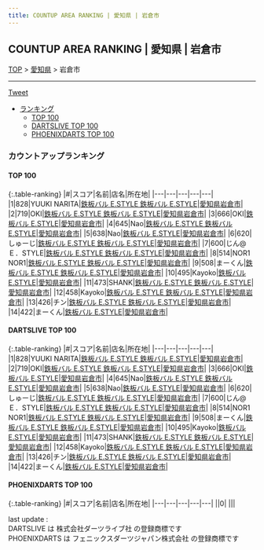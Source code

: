 ```yaml
---
title: COUNTUP AREA RANKING | 愛知県 | 岩倉市
---
```

## COUNTUP AREA RANKING | 愛知県 | 岩倉市

[TOP](/darts/rank/) > [愛知県](/darts/rank/愛知県/) > 岩倉市

___

<a href="https://twitter.com/share?ref_src=twsrc%5Etfw" data-text="COUNTUP AREA RANKING | 愛知県岩倉市" class="twitter-share-button" data-hashtags="DARTSLIVE,PHOENIXDARTS,darts,ダーツ" data-show-count="false">Tweet</a>

* [ランキング](#カウントアップランキング)
    * [TOP 100](#top-100)
    * [DARTSLIVE TOP 100](#dartslive-top-100)
    * [PHOENIXDARTS TOP 100](#phoenixdarts-top-100)

### カウントアップランキング

#### TOP 100



{:.table-ranking}
|#|スコア|名前|店名|所在地|
|---|---|---|---|---|
|1|828|<span class="rank-name-dl">YUUKI NARITA</span>|<a href="https://search.dartslive.com/jp/shop/ca1307bf240edb1a0d9b047a20a7ba1e">鉄板バル E.STYLE 鉄板バル E.STYLE</a>|<a href="/darts/rank/愛知県/岩倉市">愛知県岩倉市</a>|
|2|719|<span class="rank-name-dl">OKI</span>|<a href="https://search.dartslive.com/jp/shop/ca1307bf240edb1a0d9b047a20a7ba1e">鉄板バル E.STYLE 鉄板バル E.STYLE</a>|<a href="/darts/rank/愛知県/岩倉市">愛知県岩倉市</a>|
|3|666|<span class="rank-name-dl">OKI</span>|<a href="https://search.dartslive.com/jp/shop/ca1307bf240edb1a0d9b047a20a7ba1e">鉄板バル E.STYLE</a>|<a href="/darts/rank/愛知県/岩倉市">愛知県岩倉市</a>|
|4|645|<span class="rank-name-dl">Nao</span>|<a href="https://search.dartslive.com/jp/shop/ca1307bf240edb1a0d9b047a20a7ba1e">鉄板バル E.STYLE 鉄板バル E.STYLE</a>|<a href="/darts/rank/愛知県/岩倉市">愛知県岩倉市</a>|
|5|638|<span class="rank-name-dl">Nao</span>|<a href="https://search.dartslive.com/jp/shop/ca1307bf240edb1a0d9b047a20a7ba1e">鉄板バル E.STYLE</a>|<a href="/darts/rank/愛知県/岩倉市">愛知県岩倉市</a>|
|6|620|<span class="rank-name-dl">しゅーじ</span>|<a href="https://search.dartslive.com/jp/shop/ca1307bf240edb1a0d9b047a20a7ba1e">鉄板バル E.STYLE 鉄板バル E.STYLE</a>|<a href="/darts/rank/愛知県/岩倉市">愛知県岩倉市</a>|
|7|600|<span class="rank-name-dl">じん@Ｅ．STYLE</span>|<a href="https://search.dartslive.com/jp/shop/ca1307bf240edb1a0d9b047a20a7ba1e">鉄板バル E.STYLE 鉄板バル E.STYLE</a>|<a href="/darts/rank/愛知県/岩倉市">愛知県岩倉市</a>|
|8|514|<span class="rank-name-dl">NOR1 NOR1</span>|<a href="https://search.dartslive.com/jp/shop/ca1307bf240edb1a0d9b047a20a7ba1e">鉄板バル E.STYLE 鉄板バル E.STYLE</a>|<a href="/darts/rank/愛知県/岩倉市">愛知県岩倉市</a>|
|9|508|<span class="rank-name-dl">まーくん</span>|<a href="https://search.dartslive.com/jp/shop/ca1307bf240edb1a0d9b047a20a7ba1e">鉄板バル E.STYLE 鉄板バル E.STYLE</a>|<a href="/darts/rank/愛知県/岩倉市">愛知県岩倉市</a>|
|10|495|<span class="rank-name-dl">Kayoko</span>|<a href="https://search.dartslive.com/jp/shop/ca1307bf240edb1a0d9b047a20a7ba1e">鉄板バル E.STYLE</a>|<a href="/darts/rank/愛知県/岩倉市">愛知県岩倉市</a>|
|11|473|<span class="rank-name-dl">SHANK</span>|<a href="https://search.dartslive.com/jp/shop/ca1307bf240edb1a0d9b047a20a7ba1e">鉄板バル E.STYLE 鉄板バル E.STYLE</a>|<a href="/darts/rank/愛知県/岩倉市">愛知県岩倉市</a>|
|12|458|<span class="rank-name-dl">Kayoko</span>|<a href="https://search.dartslive.com/jp/shop/ca1307bf240edb1a0d9b047a20a7ba1e">鉄板バル E.STYLE 鉄板バル E.STYLE</a>|<a href="/darts/rank/愛知県/岩倉市">愛知県岩倉市</a>|
|13|426|<span class="rank-name-dl">チン</span>|<a href="https://search.dartslive.com/jp/shop/ca1307bf240edb1a0d9b047a20a7ba1e">鉄板バル E.STYLE 鉄板バル E.STYLE</a>|<a href="/darts/rank/愛知県/岩倉市">愛知県岩倉市</a>|
|14|422|<span class="rank-name-dl">まーくん</span>|<a href="https://search.dartslive.com/jp/shop/ca1307bf240edb1a0d9b047a20a7ba1e">鉄板バル E.STYLE</a>|<a href="/darts/rank/愛知県/岩倉市">愛知県岩倉市</a>|


#### DARTSLIVE TOP 100



{:.table-ranking}
|#|スコア|名前|店名|所在地|
|---|---|---|---|---|
|1|828|<span class="rank-name-dl">YUUKI NARITA</span>|<a href="https://search.dartslive.com/jp/shop/ca1307bf240edb1a0d9b047a20a7ba1e">鉄板バル E.STYLE 鉄板バル E.STYLE</a>|<a href="/darts/rank/愛知県/岩倉市">愛知県岩倉市</a>|
|2|719|<span class="rank-name-dl">OKI</span>|<a href="https://search.dartslive.com/jp/shop/ca1307bf240edb1a0d9b047a20a7ba1e">鉄板バル E.STYLE 鉄板バル E.STYLE</a>|<a href="/darts/rank/愛知県/岩倉市">愛知県岩倉市</a>|
|3|666|<span class="rank-name-dl">OKI</span>|<a href="https://search.dartslive.com/jp/shop/ca1307bf240edb1a0d9b047a20a7ba1e">鉄板バル E.STYLE</a>|<a href="/darts/rank/愛知県/岩倉市">愛知県岩倉市</a>|
|4|645|<span class="rank-name-dl">Nao</span>|<a href="https://search.dartslive.com/jp/shop/ca1307bf240edb1a0d9b047a20a7ba1e">鉄板バル E.STYLE 鉄板バル E.STYLE</a>|<a href="/darts/rank/愛知県/岩倉市">愛知県岩倉市</a>|
|5|638|<span class="rank-name-dl">Nao</span>|<a href="https://search.dartslive.com/jp/shop/ca1307bf240edb1a0d9b047a20a7ba1e">鉄板バル E.STYLE</a>|<a href="/darts/rank/愛知県/岩倉市">愛知県岩倉市</a>|
|6|620|<span class="rank-name-dl">しゅーじ</span>|<a href="https://search.dartslive.com/jp/shop/ca1307bf240edb1a0d9b047a20a7ba1e">鉄板バル E.STYLE 鉄板バル E.STYLE</a>|<a href="/darts/rank/愛知県/岩倉市">愛知県岩倉市</a>|
|7|600|<span class="rank-name-dl">じん@Ｅ．STYLE</span>|<a href="https://search.dartslive.com/jp/shop/ca1307bf240edb1a0d9b047a20a7ba1e">鉄板バル E.STYLE 鉄板バル E.STYLE</a>|<a href="/darts/rank/愛知県/岩倉市">愛知県岩倉市</a>|
|8|514|<span class="rank-name-dl">NOR1 NOR1</span>|<a href="https://search.dartslive.com/jp/shop/ca1307bf240edb1a0d9b047a20a7ba1e">鉄板バル E.STYLE 鉄板バル E.STYLE</a>|<a href="/darts/rank/愛知県/岩倉市">愛知県岩倉市</a>|
|9|508|<span class="rank-name-dl">まーくん</span>|<a href="https://search.dartslive.com/jp/shop/ca1307bf240edb1a0d9b047a20a7ba1e">鉄板バル E.STYLE 鉄板バル E.STYLE</a>|<a href="/darts/rank/愛知県/岩倉市">愛知県岩倉市</a>|
|10|495|<span class="rank-name-dl">Kayoko</span>|<a href="https://search.dartslive.com/jp/shop/ca1307bf240edb1a0d9b047a20a7ba1e">鉄板バル E.STYLE</a>|<a href="/darts/rank/愛知県/岩倉市">愛知県岩倉市</a>|
|11|473|<span class="rank-name-dl">SHANK</span>|<a href="https://search.dartslive.com/jp/shop/ca1307bf240edb1a0d9b047a20a7ba1e">鉄板バル E.STYLE 鉄板バル E.STYLE</a>|<a href="/darts/rank/愛知県/岩倉市">愛知県岩倉市</a>|
|12|458|<span class="rank-name-dl">Kayoko</span>|<a href="https://search.dartslive.com/jp/shop/ca1307bf240edb1a0d9b047a20a7ba1e">鉄板バル E.STYLE 鉄板バル E.STYLE</a>|<a href="/darts/rank/愛知県/岩倉市">愛知県岩倉市</a>|
|13|426|<span class="rank-name-dl">チン</span>|<a href="https://search.dartslive.com/jp/shop/ca1307bf240edb1a0d9b047a20a7ba1e">鉄板バル E.STYLE 鉄板バル E.STYLE</a>|<a href="/darts/rank/愛知県/岩倉市">愛知県岩倉市</a>|
|14|422|<span class="rank-name-dl">まーくん</span>|<a href="https://search.dartslive.com/jp/shop/ca1307bf240edb1a0d9b047a20a7ba1e">鉄板バル E.STYLE</a>|<a href="/darts/rank/愛知県/岩倉市">愛知県岩倉市</a>|


#### PHOENIXDARTS TOP 100



{:.table-ranking}
|#|スコア|名前|店名|所在地|
|---|---|---|---|---|
||0|<span class="rank-name-dl"> </span>|<a href=""></a>|<a href="/darts/rank//"></a>|


<div class="footer border-top border-gray-light mt-5 pt-3 text-right text-gray">
    last update : <span style="font-weight: italic" id="foot_last_modified"></span><br />
    DARTSLIVE は 株式会社ダーツライブ社 の登録商標です<br />
    PHOENIXDARTS は フェニックスダーツジャパン株式会社 の登録商標です<br />
</div>

<script src="https://cdnjs.cloudflare.com/ajax/libs/jquery.tablesorter/2.31.3/js/jquery.tablesorter.min.js" integrity="sha512-qzgd5cYSZcosqpzpn7zF2ZId8f/8CHmFKZ8j7mU4OUXTNRd5g+ZHBPsgKEwoqxCtdQvExE5LprwwPAgoicguNg==" crossorigin="anonymous" referrerpolicy="no-referrer"></script>
<link rel="stylesheet" href="https://cdnjs.cloudflare.com/ajax/libs/jquery.tablesorter/2.31.3/css/theme.default.min.css" integrity="sha512-wghhOJkjQX0Lh3NSWvNKeZ0ZpNn+SPVXX1Qyc9OCaogADktxrBiBdKGDoqVUOyhStvMBmJQ8ZdMHiR3wuEq8+w==" crossorigin="anonymous" referrerpolicy="no-referrer" />
<script>
$(function() {
    $(".table-ranking").tablesorter({sortList:[[0, 0]]});
    $("#foot_last_modified").text(formatDate(new Date(document.lastModified), 'yyyy-MM-dd HH:mm:ss'));
});
</script>

<script async src="https://platform.twitter.com/widgets.js" charset="utf-8"></script>